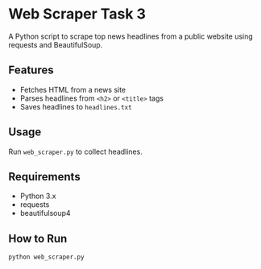 # Web Scraper Task 3

A Python script to scrape top news headlines from a public website using requests and BeautifulSoup.

## Features
- Fetches HTML from a news site
- Parses headlines from `<h2>` or `<title>` tags
- Saves headlines to `headlines.txt`

## Usage
Run `web_scraper.py` to collect headlines.

## Requirements
- Python 3.x
- requests
- beautifulsoup4

## How to Run
```bash
python web_scraper.py
```
